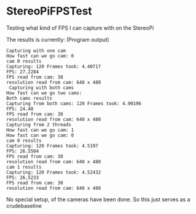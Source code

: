 # StereoPiFPSTest
Testing what kind of FPS I can capture with on the StereoPi

The results is currently:
(Program output)
```
Capturing with one cam
How fast can we go cam: 0
cam 0 results
Capturing: 120 Frames took: 4.40717
FPS: 27.2284
FPS read from cam: 30
resolution read from cam: 640 x 480
 Capturing with both cams
How fast can we go two cams: 
Both cams results
Capturing from both cams: 120 Frames took: 4.90196
FPS: 24.48
FPS read from cam: 30
resolution read from cam: 640 x 480
Capturing from 2 threads
How fast can we go cam: 1
How fast can we go cam: 0
cam 0 results
Capturing: 120 Frames took: 4.5197
FPS: 26.5504
FPS read from cam: 30
resolution read from cam: 640 x 480
cam 1 results
Capturing: 120 Frames took: 4.52432
FPS: 26.5233
FPS read from cam: 30
resolution read from cam: 640 x 480
```


No special setup, of the cameras have been done. So this just serves as a crudebaseline
